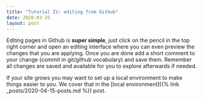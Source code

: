 ```yaml
---
title: "Tutorial IV: editing from Github"
date: 2020-03-25
layout: post
---
```


Editing pages in Github is **super simple**, just click on the pencil in the top right corner and open an editing interface where you can even preview the changes that you are applying. Once you are done add a short comment to your change (_commit_ in git/github vocabulary) and save them. Remember all changes are saved and available for you to explore afterwards if needed.

If your site grows you may want to set up a local environment to make things easier to you. We cover that in the [local environment]({% link _posts/2020-04-15-posts.md %}) post.